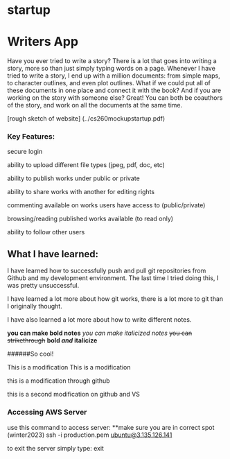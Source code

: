 # startup

# Writers App

Have you ever tried to write a story? There is a lot that goes into writing a story, more so than just simply typing words on a page. Whenever I have tried to write a story, I end up with a million documents: from simple maps, to character outlines, and even plot outlines. What if we could put all of these documents in one place and connect it with the book? And if you are working on the story with someone else? Great! You can both be coauthors of the story, and work on all the documents at the same time.

[rough sketch of website] (../cs260mockupstartup.pdf)


### Key Features:

secure login

ability to upload different file types (jpeg, pdf, doc, etc)

ability to publish works under public or private

ability to share works with another for editing rights

commenting available on works users have access to (public/private)

browsing/reading published works available (to read only)

ability to follow other users 

## What I have learned:
I have learned how to successfully push and pull git repositories from Github and my development environment. The last time I tried doing this, I was pretty unsuccessful.

I have learned a lot more about how git works, there is a lot more to git than I originally thought.

I have also learned a lot more about how to write different notes.

**you can make bold notes**
*you can make italicized notes*
~~you can strikethrough~~
**bold _and_ italicize**

######So cool!

This is a modification
This is a modification

this is a modification through github

this is a second modification on github and VS


### Accessing AWS Server

use this command to access server: 
**make sure you are in correct spot (winter2023)
    ssh -i production.pem ubuntu@3.135.126.141

to exit the server simply type:
    exit